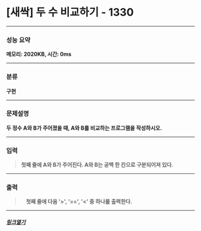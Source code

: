 # [새싹] 두 수 비교하기 - 1330
___
### **성능 요약**  
**메모리: 2020KB, 시간: 0ms**
___
### **분류**
**구현**
___
### **문제설명**  
**두 정수 A와 B가 주어졌을 때, A와 B를 비교하는 프로그램을 작성하시오.**
___
### **입력**  
 > **첫째 줄에 A와 B가 주어진다. A와 B는 공백 한 칸으로 구분되어져 있다.**
 
 ___
### **출력**  
 > ㅤ**첫째 줄에 다음 '>', '==', '<' 중 하나를 출력한다.**
 
 ____
 ##### [*링크열기*](https://www.acmicpc.net/problem/1330)
